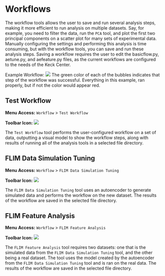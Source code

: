 # Workflows
The workflow tools allows the user to save and run several analysis steps, making it more efficient to run analysis on multiple datasets. Say, for example, you need to filter the data, run the `PCA` tool, and plot the first two principal components on a scatter plot for many sets of experimental data. Manually configuring the settings and performing this analysis is time consuming, but with the workflow tools, you can save and run these analysis steps. Saving a workflow requires the user to edit the basicflow.py, aetune.py, and aefeature.py files, as the current workflows are configured to the needs of the Keck Center.

Example Workflow:
![](/images/analysis/workflow-results.png)
The green color of each of the bubbles indicates that step of the workflow was successful. Everything in this example, ran properly, but if not the color would appear red.


## Test Workflow

**Menu Access:** `Workflow` > `Test Workflow`

**Toolbar Icon:** ![](/images/analysis/heatmap.png)

The `Test Workflow` tool performs the user-configured workflow on a set of data, outputting a visual model to show the workflow steps, along with results of running all of the analysis tools in a selected file directory.

## FLIM Data Simulation Tuning
**Menu Access:** `Workflow` > `FLIM Data Simulation Tuning`

**Toolbar Icon:** ![](/images/analysis/heatmap.png)

The `FLIM Data Simulation Tuning` tool uses an autoencoder to generate simulated data and performs the workflow on the new dataset. The results of the workflow are saved in the selected file directory.

## FLIM Feature Analysis

**Menu Access:** `Workflow` > `FLIM Feature Analysis`

**Toolbar Icon:** ![](/images/analysis/heatmap.png)

The `FLIM Feature Analysis` tool requires two datasets: one that is the simulated data from the `FLIM Data Simulation Tuning` tool, and the other being a real dataset. The tool uses the model created by the autoencoder from the `FLIM Data Simulation Tuning` tool and is ran on the real data. The results of the workflow are saved in the selected file directory.
